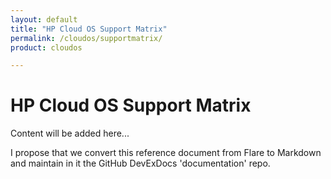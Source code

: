 ```yaml
---
layout: default
title: "HP Cloud OS Support Matrix"
permalink: /cloudos/supportmatrix/
product: cloudos

---
```


# HP Cloud OS Support Matrix

Content will be added here...

I propose that we convert this reference document from Flare to Markdown and maintain in it the GitHub DevExDocs 'documentation' repo. 


